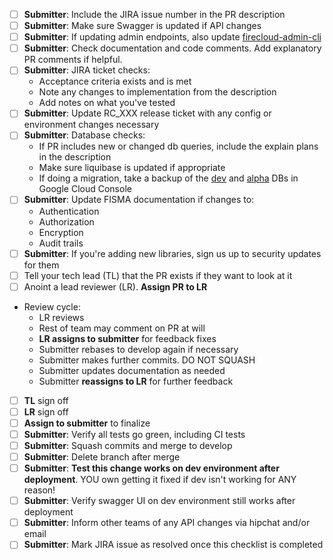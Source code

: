 - [ ] **Submitter**: Include the JIRA issue number in the PR description
- [ ] **Submitter**: Make sure Swagger is updated if API changes
- [ ] **Submitter**: If updating admin endpoints, also update [firecloud-admin-cli](https://github.com/broadinstitute/firecloud-admin-cli)
- [ ] **Submitter**: Check documentation and code comments. Add explanatory PR comments if helpful.
- [ ] **Submitter**: JIRA ticket checks:
  * Acceptance criteria exists and is met
  * Note any changes to implementation from the description
  * Add notes on what you've tested
- [ ] **Submitter**: Update RC_XXX release ticket with any config or environment changes necessary
- [ ] **Submitter**: Database checks:
  * If PR includes new or changed db queries, include the explain plans in the description
  * Make sure liquibase is updated if appropriate
  * If doing a migration, take a backup of the
  [dev](https://console.cloud.google.com/sql/instances/terraform-qfarbdq3lrexxck5htofjs5z6m/backups?project=broad-dsde-dev&organizationId=548622027621)
  and
  [alpha](https://console.cloud.google.com/sql/instances/terraform-r4caezzc35c4tb7pgdhwkmme4y/backups?project=broad-dsde-alpha&organizationId=548622027621)
  DBs in Google Cloud Console
- [ ] **Submitter**: Update FISMA documentation if changes to:
  * Authentication
  * Authorization
  * Encryption
  * Audit trails
- [ ] **Submitter**: If you're adding new libraries, sign us up to security updates for them
- [ ] Tell your tech lead (TL) that the PR exists if they want to look at it
- [ ] Anoint a lead reviewer (LR). **Assign PR to LR**
* Review cycle:
  * LR reviews
  * Rest of team may comment on PR at will
  * **LR assigns to submitter** for feedback fixes
  * Submitter rebases to develop again if necessary
  * Submitter makes further commits. DO NOT SQUASH
  * Submitter updates documentation as needed
  * Submitter **reassigns to LR** for further feedback
- [ ] **TL** sign off
- [ ] **LR** sign off
- [ ] **Assign to submitter** to finalize
- [ ] **Submitter**: Verify all tests go green, including CI tests
- [ ] **Submitter**: Squash commits and merge to develop
- [ ] **Submitter**: Delete branch after merge
- [ ] **Submitter**: **Test this change works on dev environment after deployment**. YOU own getting it fixed if dev isn't working for ANY reason!
- [ ] **Submitter**: Verify swagger UI on dev environment still works after deployment
- [ ] **Submitter**: Inform other teams of any API changes via hipchat and/or email
- [ ] **Submitter**: Mark JIRA issue as resolved once this checklist is completed
